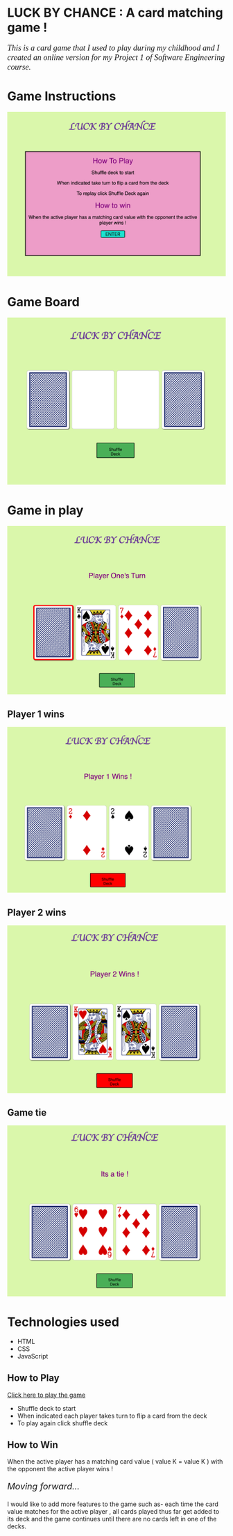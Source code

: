 # LUCK BY CHANCE : A card matching game !

<p style="font-family: times, serif; font-size:14pt; font-style:italic">This is a card game that I used to play during my childhood and I created an online version for my Project 1 of Software Engineering course. </p>

# Game Instructions

![Instructions Image](Gameimages/../Game%20images/Game%20Instructions.png)

# Game Board

![Game Board Image](Gameimages/../Game%20images/Game%20Board.png)

# Game in play

![Game in play Image](Gameimages/../Game%20images/Player%201%20Turn.png)

## Player 1 wins

![Player 1 wins Image](Gameimages/../Game%20images/Player%201%20Wins.png)

## Player 2 wins

![Player 2 wins Image](Gameimages/../Game%20images/Player%202%20Wins.png)

## Game tie

![Game tie Image](Gameimages/../Game%20images/Tie.png)

# Technologies used

- HTML
- CSS
- JavaScript

## How to Play

[Click here to play the game](https://rashmika13.github.io/Luck-By-Chance/?target=_blank)

- Shuffle deck to start
- When indicated each player takes turn to flip a card from the deck
- To play again click shuffle deck

## How to Win

When the active player has a matching card value ( value K = value K ) with the opponent the active player wins !

<p style="font-size:15pt;font-style:italic">Moving forward...</p>

I would like to add more features to the game such as- each time the card value matches for the active player , all cards played thus far get added to its deck and the game continues until there are no cards left in one of the decks.
